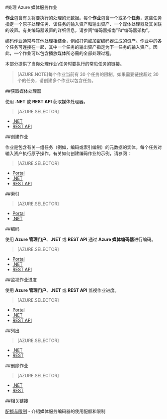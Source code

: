<properties 
	pageTitle="处理 Azure 媒体服务作业" 
	description="本主题概述如何管理 Azure 媒体服务作业。" 
	services="media-services" 
	documentationCenter="" 
	authors="juliako" 
	manager="dwrede" 
	editor=""/>

<tags
	ms.service="media-services"
	ms.date="12/05/2015"
	wacn.date="01/14/2016"/>

#处理 Azure 媒体服务作业

**作业**包含有关将要执行的处理的元数据。每个**作业**包含一个或多个**任务**，这些任务指定一个原子处理任务、该任务的输入资产和输出资产、一个媒体处理器及其关联的设置。有关编码器设置的详细信息，请参阅“编码器指南”和“编码器架构”。

编码作业通常与其他处理相结合，例如打包或加密编码器生成的资产。作业中的各个任务可连接在一起，其中一个任务的输出资产指定为下一任务的输入资产。因此，一个作业可以包含播放媒体所必需的全部处理过程。

本部分提供了当你处理作业\\任务时要执行的常见任务的链接。

>[AZURE.NOTE]每个作业当前有 30 个任务的限制。如果需要链接超过 30 个的任务，请创建多个作业以包含任务。


##获取媒体处理器

使用 **.NET** 或 **REST API** 获取媒体处理器。

> [AZURE.SELECTOR]
- [.NET](/documentation/articles/media-services-get-media-processor)
- [REST API](/documentation/articles/media-services-rest-get-media-processor)

<!---HONumber=67-->

##创建作业

作业是包含有关一组任务（例如，编码或索引编制）的元数据的实体。每个任务对输入资产执行原子操作。有关如何创建编码作业的示例，请参阅：

> [AZURE.SELECTOR]
- [Portal](/documentation/articles/media-services-manage-content#encode)
- [.NET](/documentation/articles/media-services-dotnet-encode-asset)
- [REST API](/documentation/articles/media-services-rest-encode-asset)

<!---HONumber=67-->

##索引

> [AZURE.SELECTOR]
- [Portal](/documentation/articles/media-services-manage-content)
- [.NET](/documentation/articles/media-services-index-content)

<!---HONumber=67-->

##编码

使用 **Azure 管理门户**、**.NET** 或 **REST API** 通过 **Azure 媒体编码器**进行编码。

> [AZURE.SELECTOR]
- [Portal](/documentation/articles/media-services-manage-content#encode)
- [.NET](/documentation/articles/media-services-dotnet-encode-asset)
- [REST API](/documentation/articles/media-services-rest-encode-asset)

<!---HONumber=67-->

##监视作业进度

使用 **Azure 管理门户**、**.NET** 或 **REST API** 监视作业进度。

> [AZURE.SELECTOR]
- [Portal](/documentation/articles/media-services-portal-check-job-progress)
- [.NET](/documentation/articles/media-services-check-job-progress)
- [REST API](/documentation/articles/media-services-rest-check-job-progress)

<!---HONumber=67-->

##列出 

> [AZURE.SELECTOR]
- [.NET](/documentation/articles/media-services-dotnet-manage-entities#list-jobs-and-assets)
- [REST](/documentation/articles/media-services-rest-manage-entities#querying-entities)

##删除作业

> [AZURE.SELECTOR]
- [.NET](/documentation/articles/media-services-dotnet-manage-entities#delete-a-job)
- [REST](/documentation/articles/media-services-rest-manage-entities##deleting-entities)

##相关链接

[配额与限制](/documentation/articles/media-services-quotas-and-limitations) - 介绍媒体服务编码器的使用配额和限制

<!---HONumber=Mooncake_0104_2016-->
